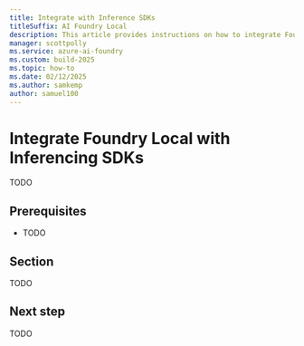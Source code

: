 ```yaml
---
title: Integrate with Inference SDKs
titleSuffix: AI Foundry Local
description: This article provides instructions on how to integrate Foundry Local with common Inferencing SDKs.
manager: scottpolly
ms.service: azure-ai-foundry
ms.custom: build-2025
ms.topic: how-to
ms.date: 02/12/2025
ms.author: samkemp
author: samuel100
---
```


# Integrate Foundry Local with Inferencing SDKs

TODO

## Prerequisites

* TODO

## Section

TODO 

## Next step

TODO